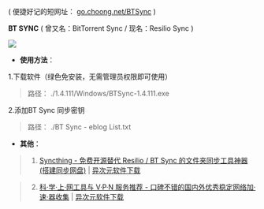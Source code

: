 ( 便捷好记的短网址： [go.choong.net/BTSync](http://go.choong.net/BTSync) )

**BT SYNC** ( 曾又名：BitTorrent Sync  / 现名：Resilio Sync ) 

<img src="https://img.iplaysoft.com/wp-content/uploads/2013/btsync/btsync.png?raw=true"/>

- **使用方法**：

1.下载软件（绿色免安装，无需管理员权限即可使用） 

> 路径： ./1.4.111/Windows/BTSync-1.4.111.exe
  
2.添加BT Sync 同步密钥

> 路径： ./BT Sync - eblog List.txt
  
  
- **其他**：

> 1. [Syncthing - 免费开源替代 Resilio / BT Sync 的文件夹同步工具神器 (搭建同步网盘)](https://www.iplaysoft.com/syncthing.html) | [异次元软件下载](https://www.iplaysoft.com/)

> 2. [科·学·上·网工具与 V·P·N 服务推荐 - 口碑不错的国内外优秀稳定网络加·速·器收集](https://www.iplaysoft.com/fq.html)  | [异次元软件下载](https://www.iplaysoft.com/)

